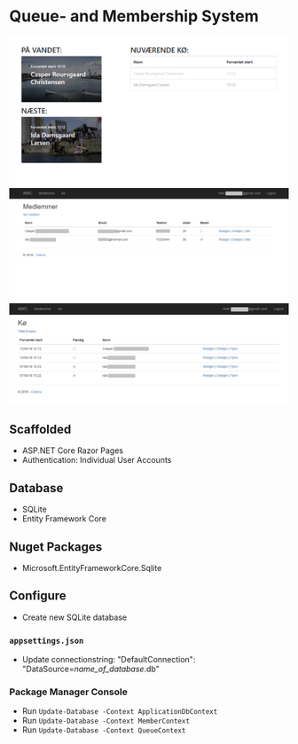 # Queue- and Membership System
![Queue](Queue.png)
![Member Page](MemberPage.png)
![Queue Page](QueuePage.png)

## Scaffolded
- ASP.NET Core Razor Pages
- Authentication: Individual User Accounts

## Database
- SQLite
- Entity Framework Core

## Nuget Packages
- Microsoft.EntityFrameworkCore.Sqlite

## Configure
- Create new SQLite database
### `appsettings.json`
- Update connectionstring: "DefaultConnection": "DataSource=*name_of_database*.db"
### Package Manager Console
- Run `Update-Database -Context ApplicationDbContext`
- Run `Update-Database -Context MemberContext`
- Run `Update-Database -Context QueueContext`
